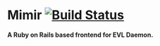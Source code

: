 # Mimir [![Build Status](https://travis-ci.org/Tokenize/mimir.png)](https://travis-ci.org/Tokenize/mimir)
**A Ruby on Rails based frontend for EVL Daemon.**
